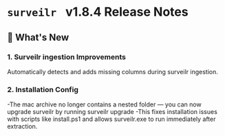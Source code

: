 # `surveilr ` v1.8.4 Release Notes

## 🚀 What's New
### **1. Surveilr ingestion Improvements**
Automatically detects and adds missing columns during surveilr ingestion.

### **2. Installation Config**
-The mac archive no longer contains a nested folder — you can now upgrade surveilr by running surveilr upgrade
-This fixes installation issues with scripts like install.ps1 and allows surveilr.exe to run immediately after extraction.